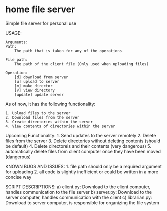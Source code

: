 # home file server
Simple file server for personal use

USAGE:

    Arguments:
    Path:
        The path that is taken for any of the operations
    
    File path:
        The path of the client file (Only used when uploading files)

    Operation:
        [d] download from server
        [u] upload to server
        [m] make director
        [v] view directory
        [update] update server 


As of now, it has the following functionality:

    1. Upload files to the server
    2. Download files from the server
    3. Create directories within the server
    4. View contents of directories within the server

Upcoming Functionality:
    1. Send updates to the server remotely
    2. Delete files from the server
    3. Delete directories without deleting contents (should be default)
    4. Delete directoreis and their contents (very dangerous)
    5. automatically delete files from client computer once they have been moved (dangerous)


KNOWN BUGS AND ISSUES:
    1. file path should only be a required argument for uploading
    2. all code is slightly inefficient or could be written in a more concise way

SCRIPT DESCRIPTIONS:
    a) client.py: Download to the client computer, handles communication to the file server
    b) server.py: Download to the server computer, handles communication with the client
    c) librarian.py: Download to server computer, is responsible for organizing the file system